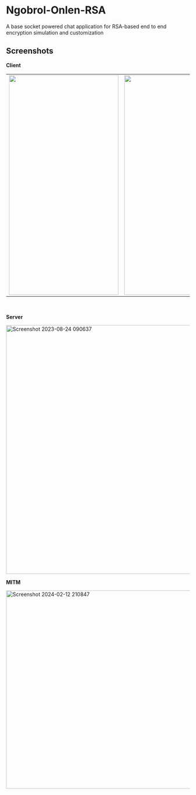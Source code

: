 # Ngobrol-Onlen-RSA
A base socket powered chat application for RSA-based end to end encryption simulation and customization


## Screenshots
**Client**
<table>
<tr>
    <td><img src="https://github.com/kisanakkkkk/Ngobrol-Onlen/assets/70153248/7d174e6d-ba48-40fe-bbd6-a68eadd552a2" width=300 height=600 padding = "20"/></td>
    <td><img src="https://github.com/kisanakkkkk/Ngobrol-Onlen/assets/70153248/4cd231ef-6e6c-4f4b-9c87-c85b2eda3b2a" width=300 height=600 padding = "20"/></td>
  </tr>
</table>
<br>

**Server**

<img width="680" alt="Screenshot 2023-08-24 090637" src="https://github.com/kisanakkkkk/Ngobrol-Onlen/assets/70153248/e3516e5c-a0c0-48ce-a621-7451224fbcfb">


**MITM**

<img width="542" alt="Screenshot 2024-02-12 210847" src="https://github.com/kisanakkkkk/Ngobrol-Onlen-Application/assets/70153248/2b024f59-b119-45ad-8844-76c53ab81025">
